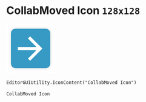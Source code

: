 # CollabMoved Icon `128x128`
<img src="/img/CollabMoved%20Icon.png" width=128 height=128>

``` CSharp
EditorGUIUtility.IconContent("CollabMoved Icon")
```
```
CollabMoved Icon
```
